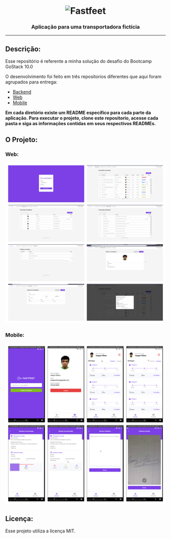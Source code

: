 <h1 align="center">
  <img alt="Fastfeet" title="Fastfeet" src="https://raw.githubusercontent.com/Rocketseat/bootcamp-gostack-desafio-02/master/.github/logo.png" width="300px" />
<h3 align="center">
  Aplicação para uma transportadora fictícia
</h3>
</h1>

---

## Descrição:

Esse repositório é referente a minha solução do desafio do Bootcamp GoStack 10.0

O desenvolvimento foi feito em três repositorios diferentes que aqui foram agrupados para entrega:

- [Backend](https://github.com/IVBC/fastFeet/tree/master/backend)
- [Web](https://github.com/IVBC/fastFeet/tree/master/frontend-web)
- [Mobile](https://github.com/IVBC/fastFeet/tree/master/mobile)

**Em cada diretório existe um README específico para cada parte da aplicação. Para executar o projeto, clone este repositorio, acesse cada pasta e siga as informações contidas em seus respectivos READMEs.**

## O Projeto:

### Web:

<div align="center">
  <img alt="FastfeetPart1" title="FastfeetPart1" src="https://github.com/IVBC/fastFeet/blob/master/screenshot/web.jpg?raw=true" />
</div>

### Mobile:

<div align="center">
  <img alt="FastfeetMobile" title="FastfeetMobile" src="https://raw.githubusercontent.com/IVBC/fastFeet/master/screenshot/mobile.jpg" />
</div>

## Licença:

Esse projeto utiliza a licença MIT.
